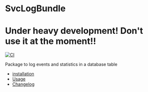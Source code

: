 # SvcLogBundle

# Under heavy development! Don't use it at the moment!!

[![CI](https://github.com/Sven-Ve/svc-log-bundle/actions/workflows/php.yml/badge.svg)](https://github.com/Sven-Ve/svc-log-bundle/actions/workflows/php.yml)

Package to log events and statistics in a database table

* [installation](docs/installation.md)
* [Usage](docs/usage.md)
* [Changelog](CHANGELOG.md)
